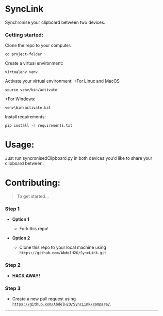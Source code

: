 # SyncLink
Synchronise your clipboard between two devices.
### Getting started:
Clone the repo to your computer.
```
cd project-folder
```
Create a virtual environment:
```
virtualenv venv
```
Activate your virtual environment:
+For Linux and MacOS
```
source venv/bin/activate
```
+For Windows:
```
venv\bin\activate.bat
```
Install requirements:
```
pip install -r requirements.txt
```
# Usage:
Just run syncronisedClipboard.py in both devices you'd like to share your clipboard between.
# Contributing:

> To get started...

### Step 1

- **Option 1**
    - Fork this repo!

- **Option 2**
    - Clone this repo to your local machine using `https://github.com/AbdelH2O/SyncLink.git`

### Step 2

- **HACK AWAY!** 

### Step 3

- Create a new pull request using <a href="https://github.com/AbdelH2O/SyncLink/compare/" target="_blank">`https://github.com/AbdelH2O/SyncLink/compare/`</a>.

---
